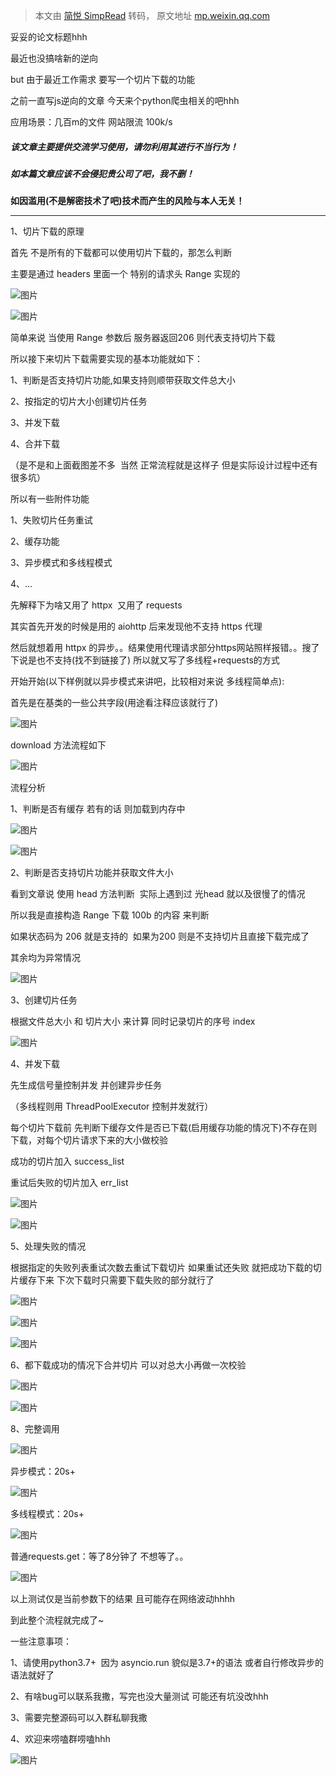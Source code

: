 > 本文由 [简悦 SimpRead](http://ksria.com/simpread/) 转码， 原文地址 [mp.weixin.qq.com](https://mp.weixin.qq.com/s/6H5pdNscB2C5833UfcGUtA)

  

妥妥的论文标题hhh

最近也没搞啥新的逆向

but 由于最近工作需求 要写一个切片下载的功能  

之前一直写js逆向的文章 今天来个python爬虫相关的吧hhh  

应用场景：几百m的文件 网站限流 100k/s

  

  

##### **该文章主要提供交流学习使用，请勿利用其进行不当行为！**

##### **如本篇文章应该不会侵犯贵公司了吧，我不删！**

**如因滥用(不是解密技术了吧)技术而产生的风险与本人无关！**

------------------------------------------------------------------------------

  

1、切片下载的原理  

首先 不是所有的下载都可以使用切片下载的，那怎么判断  

  

主要是通过 headers 里面一个 特别的请求头 Range 实现的  

![图片](https://mmbiz.qpic.cn/mmbiz_png/qZWs8x7TdWrkupVZTIraAKnx1U8BoVia5Qno2HOUzXjuZYaBpuUVFtjI2wDaA0ics7MXQb4zpmyIP21x5KWE3myw/640?wx_fmt=png&wxfrom=5&wx_lazy=1&wx_co=1)

  

![图片](https://mmbiz.qpic.cn/mmbiz_png/qZWs8x7TdWrkupVZTIraAKnx1U8BoVia5on0nR2uQlyfosqeg7OtcJ0MxPa7H0kwtBt0aiciaUeTdNz7QqYHpySicQ/640?wx_fmt=png&wxfrom=5&wx_lazy=1&wx_co=1)

简单来说 当使用 Range 参数后 服务器返回206 则代表支持切片下载  

  

所以接下来切片下载需要实现的基本功能就如下：

1、判断是否支持切片功能,如果支持则顺带获取文件总大小

2、按指定的切片大小创建切片任务

3、并发下载

4、合并下载

（是不是和上面截图差不多  当然 正常流程就是这样子 但是实际设计过程中还有很多坑）

  

所以有一些附件功能

1、失败切片任务重试

2、缓存功能  

3、异步模式和多线程模式  

4、...  

  

先解释下为啥又用了 httpx  又用了 requests  

其实首先开发的时候是用的 aiohttp 后来发现他不支持 https 代理

然后就想着用 httpx 的异步。。结果使用代理请求部分https网站照样报错。。搜了下说是也不支持(找不到链接了) 所以就又写了多线程+requests的方式  

  

开始开始(以下样例就以异步模式来讲吧，比较相对来说 多线程简单点):

  

首先是在基类的一些公共字段(用途看注释应该就行了)

![图片](https://mmbiz.qpic.cn/mmbiz_png/qZWs8x7TdWrkupVZTIraAKnx1U8BoVia52CWkicGxoibx9kMq8NiahJIZWS1hTGgKIECiaRwMibicMA2rnsBpXyOTUeAw/640?wx_fmt=png&wxfrom=5&wx_lazy=1&wx_co=1)

download 方法流程如下

![图片](https://mmbiz.qpic.cn/mmbiz_png/qZWs8x7TdWrkupVZTIraAKnx1U8BoVia591a7TmDvFjK2G9VB466cbtbibh1MOuibQjSMfG3JMULHyqSgXOdqnkww/640?wx_fmt=png&wxfrom=5&wx_lazy=1&wx_co=1)

  

流程分析

1、判断是否有缓存 若有的话 则加载到内存中  

![图片](https://mmbiz.qpic.cn/mmbiz_png/qZWs8x7TdWrkupVZTIraAKnx1U8BoVia5ibaSkMOb0gFPT5WT6MvBZXuIgF1pT7kO3yhIELctfoJGXDaYFZiaJBew/640?wx_fmt=png&wxfrom=5&wx_lazy=1&wx_co=1)

![图片](https://mmbiz.qpic.cn/mmbiz_png/qZWs8x7TdWrkupVZTIraAKnx1U8BoVia55ibHTGx9tsT1qwb0xIVhdoGegZsxFxT06CAnfic6AQIcicZic2vp2uvNOA/640?wx_fmt=png&wxfrom=5&wx_lazy=1&wx_co=1)

  

2、判断是否支持切片功能并获取文件大小

看到文章说 使用 head 方法判断  实际上遇到过 光head 就以及很慢了的情况  

所以我是直接构造 Range 下载 100b 的内容 来判断 

如果状态码为 206 就是支持的  如果为200 则是不支持切片且直接下载完成了

其余均为异常情况  

![图片](https://mmbiz.qpic.cn/mmbiz_png/qZWs8x7TdWrkupVZTIraAKnx1U8BoVia5u7icbPAeG4Mf1ibFSRDZ3nCEwyp5bxuoyUYSic98e469ujVPZgPdMWo5w/640?wx_fmt=png&wxfrom=5&wx_lazy=1&wx_co=1)

  

3、创建切片任务

根据文件总大小 和 切片大小 来计算 同时记录切片的序号 index  

![图片](https://mmbiz.qpic.cn/mmbiz_png/qZWs8x7TdWrkupVZTIraAKnx1U8BoVia5g7IibImt6OYTgXMwIELymLARiaw0sricibRoAvNbZzIv9EOI869j4jbMcg/640?wx_fmt=png&wxfrom=5&wx_lazy=1&wx_co=1)

  

4、并发下载

先生成信号量控制并发 并创建异步任务 

（多线程则用 ThreadPoolExecutor 控制并发就行）

每个切片下载前 先判断下缓存文件是否已下载(启用缓存功能的情况下)不存在则下载，对每个切片请求下来的大小做校验 

成功的切片加入 success_list

重试后失败的切片加入 err_list

![图片](https://mmbiz.qpic.cn/mmbiz_png/qZWs8x7TdWrkupVZTIraAKnx1U8BoVia5oX2ibcekicSKiaauVO308SEjoQqrqnGanQWjJV6OXcZzArbibx0Yde2xKA/640?wx_fmt=png&wxfrom=5&wx_lazy=1&wx_co=1)

  

![图片](https://mmbiz.qpic.cn/mmbiz_png/qZWs8x7TdWrkupVZTIraAKnx1U8BoVia58hT2UGCFmCq3bZ9ibFRIWicJUKzOKTGpZQp8ahM7DzAV3k0JPbuNWH7Q/640?wx_fmt=png&wxfrom=5&wx_lazy=1&wx_co=1)

  

5、处理失败的情况

根据指定的失败列表重试次数去重试下载切片 如果重试还失败 就把成功下载的切片缓存下来 下次下载时只需要下载失败的部分就行了

![图片](https://mmbiz.qpic.cn/mmbiz_png/qZWs8x7TdWrkupVZTIraAKnx1U8BoVia5CVbEgiaXK8RgJSz0HbNB80vIbJrU8Md6K9M5NzaajMibdTpqGEfI4GaQ/640?wx_fmt=png&wxfrom=5&wx_lazy=1&wx_co=1)

![图片](https://mmbiz.qpic.cn/mmbiz_png/qZWs8x7TdWrkupVZTIraAKnx1U8BoVia5dqJHODSkibKRAralkguQP02ybgDdBF7RkuYPAHqVicLtibbniconT2TWQw/640?wx_fmt=png&wxfrom=5&wx_lazy=1&wx_co=1)

![图片](https://mmbiz.qpic.cn/mmbiz_png/qZWs8x7TdWrkupVZTIraAKnx1U8BoVia5SfkvlsrpVanKjBDADVqnh4G6TzBS2UpRb7xvkI6oAZBNKU8LO3nRIw/640?wx_fmt=png&wxfrom=5&wx_lazy=1&wx_co=1)

  

6、都下载成功的情况下合并切片 可以对总大小再做一次校验

![图片](https://mmbiz.qpic.cn/mmbiz_png/qZWs8x7TdWrkupVZTIraAKnx1U8BoVia5JUySQoLUpfcKnZwlgx7pSrDkicOyW4nnkEWOyssojpFvPCGNoHkaRdg/640?wx_fmt=png&wxfrom=5&wx_lazy=1&wx_co=1)

![图片](https://mmbiz.qpic.cn/mmbiz_png/qZWs8x7TdWrkupVZTIraAKnx1U8BoVia5weY5qHjibicT3ECfQWvF5bVianGYnMicmvmj08RLzFqfC2ZKr5aFUibYn1g/640?wx_fmt=png&wxfrom=5&wx_lazy=1&wx_co=1)

  

8、完整调用  

![图片](https://mmbiz.qpic.cn/mmbiz_png/qZWs8x7TdWrkupVZTIraAKnx1U8BoVia5NMyAWucmpHhOc8puZmGrexzcbITA0CLQ4dicIY7QicZraqJudyqBkEibw/640?wx_fmt=png&wxfrom=5&wx_lazy=1&wx_co=1)

  

异步模式：20s+  

![图片](https://mmbiz.qpic.cn/mmbiz_png/qZWs8x7TdWrkupVZTIraAKnx1U8BoVia50iaNvgDy3Fe0oNB71oia7lCeIKkYyDbOZx9cHBg6c6K88ic9jCCNJqYuw/640?wx_fmt=png&wxfrom=5&wx_lazy=1&wx_co=1)

多线程模式：20s+

![图片](https://mmbiz.qpic.cn/mmbiz_png/qZWs8x7TdWrkupVZTIraAKnx1U8BoVia5ichLXVILicJa7HLXsgVkMHnyJdcX1zJkMyBBd9BulQwdRUp9mGiaCQhpg/640?wx_fmt=png&wxfrom=5&wx_lazy=1&wx_co=1)

普通requests.get：等了8分钟了 不想等了。。

![图片](https://mmbiz.qpic.cn/mmbiz_png/qZWs8x7TdWrkupVZTIraAKnx1U8BoVia5HtWic0iaTcsdYaoLQ6lqtvU2jAYCIAmwibWibmhjtsU907FMDNq6ibrd8nA/640?wx_fmt=png&wxfrom=5&wx_lazy=1&wx_co=1)

以上测试仅是当前参数下的结果 且可能存在网络波动hhhh  

  

  

到此整个流程就完成了~  

一些注意事项：

1、请使用python3.7+  因为 asyncio.run 貌似是3.7+的语法 或者自行修改异步的语法就好了

2、有啥bug可以联系我撒，写完也没大量测试 可能还有坑没改hhh

3、需要完整源码可以入群私聊我撒

4、欢迎来唠嗑群唠嗑hhh

  

  

![图片](https://mmbiz.qpic.cn/mmbiz_png/qZWs8x7TdWoIRVkiaFGe4EynUgVcMG8t829aHvRMIm2dX4jTKYvVAw33NXBibciaxAiaYNVAMvvtgQCCKFVXYW5IKg/640?wx_fmt=png&wxfrom=5&wx_lazy=1&wx_co=1)